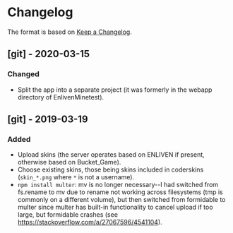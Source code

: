 # Changelog

The format is based on [Keep a Changelog](https://keepachangelog.com/en/1.0.0/).


## [git] - 2020-03-15
### Changed
- Split the app into a separate project (it was formerly in
  the webapp directory of EnlivenMinetest).


## [git] - 2019-03-19
### Added
- Upload skins (the server operates based on ENLIVEN if present,
  otherwise based on Bucket_Game).
- Choose existing skins, those being skins included in coderskins
  (`skin_*.png` where `*` is not a username).
- `npm install multer`: mv is no longer necessary--I had switched from
   fs.rename to mv due to rename not working across filesystems (tmp is
   commonly on a different volume), but then switched from formidable
   to multer since multer has built-in functionality to cancel upload
   if too large, but formidable crashes (see
   <https://stackoverflow.com/a/27067596/4541104>).
